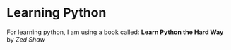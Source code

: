 # Learning Python
For learning python, I am using a book called: **Learn Python the Hard Way** by *Zed Shaw*
